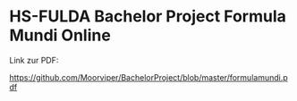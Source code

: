 # HS-FULDA Bachelor Project Formula Mundi Online


Link zur PDF:

https://github.com/Moorviper/BachelorProject/blob/master/formulamundi.pdf
